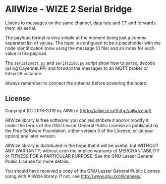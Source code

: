 # AllWize - WIZE 2 Serial Bridge

Listens to messages on the same channel, data rate and CF and forwards them via serial.

The payload format is very simple at the moment being just a comma separated list of values.
The topic is configured to be a placeholder with the node identification
(now using the message CI file) and an index for each value in the payload.

The `serial2mqtt.py` and `serial2idb.py` script show how to parse, 
decode (using CayenneLPP) and forward the messages to an MQTT broker or InfluxDB instance.

Always remember to connect the antenna before powering the board!

## License

Copyright (C) 2018-2019 by AllWize ([http://allwize.io](http://allwize.io))

AllWize library is free software: you can redistribute it and/or modify
it under the terms of the GNU Lesser General Public License as published by
the Free Software Foundation, either version 3 of the License, or
(at your option) any later version.

AllWize library is distributed in the hope that it will be useful,
but WITHOUT ANY WARRANTY; without even the implied warranty of
MERCHANTABILITY or FITNESS FOR A PARTICULAR PURPOSE.  See the
GNU Lesser General Public License for more details.

You should have received a copy of the GNU Lesser General Public License
along with AllWize library.  If not, see <http://www.gnu.org/licenses/>.
